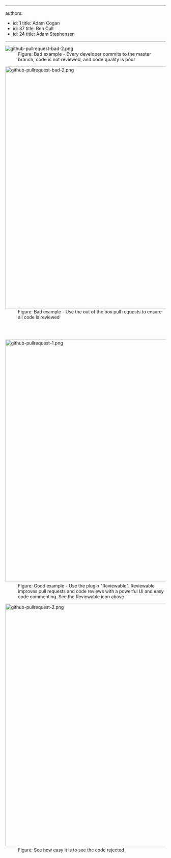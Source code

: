 

---
authors:
  - id: 1
    title: Adam Cogan
  - id: 37
    title: Ben Cull
  - id: 24
    title: Adam Stephensen
---




<span class='intro'> <dl class="badImage"><dt><img src="/PublishingImages/github-pullrequest-bad-2.png" alt="github-pullrequest-bad-2.png" /><br></dt><dd>Figure&#58;&#160;<span style="background-color&#58;transparent;font-size&#58;0.9rem;">Bad example - Every developer commits to the master branch, code is not reviewed, and code quality is poor</span></dd></dl><dl class="badImage"><dt><img src="/PublishingImages/github-pullrequest-bad.png" alt="github-pullrequest-bad-2.png" style="width&#58;760px;" /></dt><dd>Figure&#58; Bad example - Use the out of the box pull requests to ensure all code is reviewed</dd></dl> <br> </span>

<dl class="goodImage">​
   <dt>​​<img src="/PublishingImages/github-pullrequest-1.png" alt="github-pullrequest-1.png" style="width&#58;760px;" /><br></dt><dd>Figure&#58; Good example - Use the plugin &quot;Reviewable&quot;. Reviewable improves pull requests and code reviews with a powerful UI and easy code commenting. ​See the Reviewable icon above </dd></dl><dl class="image"><dt>​​<img src="/PublishingImages/github-pullrequest-2.png" alt="github-pullrequest-2.png" style="width&#58;760px;" /></dt><dd>Figure&#58; See how easy it is to see the code rejected​<br></dd></dl> ​​<br>


